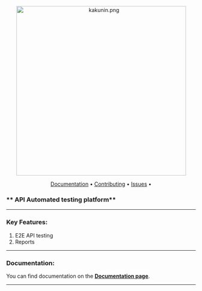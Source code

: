 <p align="center">
  <img src="https://restqa.io/assets/img/logos/restqa-logo-colors.png" alt="kakunin.png" width="451"/>
</p>

<p align="center">
  <a href="#documentation">Documentation</a> •
  <a href="#contributing">Contributing</a> •
  <a href="#issues">Issues</a> •
</p>


### ** API Automated testing platform**



---

### **Key Features:**

1. E2E API testing
2. Reports

---

### **Documentation:**

You can find documentation on the **[Documentation page](https://docs.restqa.io)**.

---



